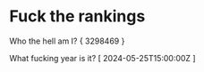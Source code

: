 # Fuck the rankings

Who the hell am I?
{ 3298469 }

What fucking year is it?
[ 2024-05-25T15:00:00Z ]
